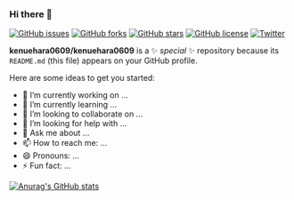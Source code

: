 ### Hi there 👋

[![GitHub issues](https://img.shields.io/github/issues/kenuehara0609/kenuehara0609)](https://github.com/kenuehara0609/kenuehara0609/issues)
[![GitHub forks](https://img.shields.io/github/forks/kenuehara0609/kenuehara0609)](https://github.com/kenuehara0609/kenuehara0609/network)
[![GitHub stars](https://img.shields.io/github/stars/kenuehara0609/kenuehara0609)](https://github.com/kenuehara0609/kenuehara0609/stargazers)
[![GitHub license](https://img.shields.io/github/license/kenuehara0609/kenuehara0609)](https://github.com/kenuehara0609/kenuehara0609)
[![Twitter](https://img.shields.io/twitter/url?style=social)](https://shields.io/)



**kenuehara0609/kenuehara0609** is a ✨ _special_ ✨ repository because its `README.md` (this file) appears on your GitHub profile.

Here are some ideas to get you started:

- 🔭 I’m currently working on ...
- 🌱 I’m currently learning ...
- 👯 I’m looking to collaborate on ...
- 🤔 I’m looking for help with ...
- 💬 Ask me about ...
- 📫 How to reach me: ...
- 😄 Pronouns: ...
- ⚡ Fun fact: ...

[![Anurag's GitHub stats](https://github-readme-stats.vercel.app/api?username=kenuehara0609)](https://github.com/anuraghazra/github-readme-stats)


